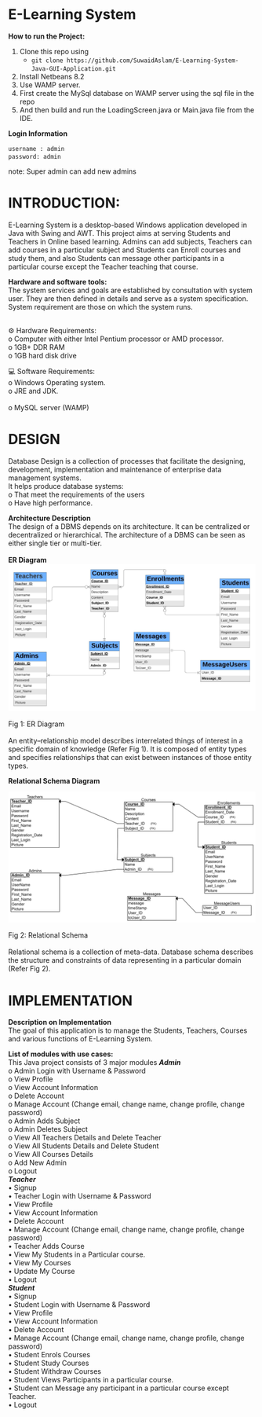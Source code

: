 # **E-Learning System**

**How to run the Project:**
1. Clone this repo using 
   - `git clone https://github.com/SuwaidAslam/E-Learning-System-Java-GUI-Application.git`
2. Install Netbeans 8.2
3. Use WAMP server.
4. First create the MySql database on WAMP server using the sql file in the repo
5. And then build and run the LoadingScreen.java or Main.java file from the IDE. 

**Login Information** <br>
 ```
 username : admin
 password: admin 
 ```
 note: Super admin can add new admins
 
# INTRODUCTION: <br>
E-Learning System is a desktop-based Windows application developed in Java with Swing and AWT. This project aims at serving Students and Teachers in Online based learning. 
Admins can add subjects, Teachers can add courses in a particular subject and Students can Enroll courses and study them, and also Students can message other participants in a particular course except the Teacher teaching that course.

**Hardware and software tools:**<br>
The system services and goals are established by consultation with system user. They are then defined in details and serve as a system specification. System requirement are those on which the system runs.<br><br>

⚙️    Hardware Requirements:<br>
o     Computer with either Intel Pentium processor or AMD processor.<br>
o     1GB+ DDR RAM<br>
o     1GB hard disk drive<br>


💻    Software Requirements:<br>
o     Windows Operating system.<br>
o     JRE and JDK.<br>	
o     MySQL server (WAMP)<br>

# DESIGN<br>
Database Design is a collection of processes that facilitate the designing, development, implementation and maintenance of enterprise data management systems.<br>
It helps produce database systems:<br>
o   That meet the requirements of the users<br>
o   Have high performance.<br>

**Architecture Description** <br>
The design of a DBMS depends on its architecture. It can be centralized or decentralized or hierarchical. The architecture of a DBMS can be seen as either single tier or multi-tier.<br><br>
**ER Diagram**
![image.png](diagrams/ER_Diagram.jpg)

Fig 1: ER Diagram <br><br>
An entity–relationship model describes interrelated things of interest in a specific domain of knowledge (Refer Fig 1). It is composed of entity types and specifies relationships that can exist between instances of those entity types.

**Relational Schema Diagram**

![image_1.png](diagrams/Relatoinal_Schema.jpg)

 Fig 2: Relational Schema <br><br>
Relational schema is a collection of meta-data. Database schema describes the structure and constraints of data representing in a particular domain (Refer Fig 2).

# IMPLEMENTATION <br>
**Description on Implementation**<br>
The goal of this application is to manage the Students, Teachers, Courses and various functions of E-Learning System.

**List of modules with use cases:**<br>
This Java project consists of 3 major modules
***Admin***<br>
o	Admin Login with Username & Password<br>
o	View Profile<br>
o	View Account Information<br>
o	Delete Account<br>
o	Manage Account (Change email, change name, change profile, change password)<br>
o	Admin Adds Subject<br>
o	Admin Deletes Subject<br>
o	View All Teachers Details and Delete Teacher<br>
o	View All Students Details and Delete Student<br>
o	View All Courses Details<br>
o	Add New Admin<br>
o	Logout<br>
***Teacher***<br>
•	      Signup<br>
•	      Teacher Login with Username & Password<br>
•	      View Profile<br>
•	      View Account Information<br>
•	      Delete Account<br>
•	      Manage Account (Change email, change name, change profile, change password)<br>
•	      Teacher Adds Course<br>
•	      View My Students in a Particular course.<br>
•	      View My Courses<br>
•	      Update My Course<br>
•	      Logout<br>
***Student***<br>
•	      Signup<br>
•	      Student Login with Username & Password<br>
•	      View Profile<br>
•	      View Account Information<br>
•	      Delete Account<br>
•	      Manage Account (Change email, change name, change profile, change password)<br>
•	      Student Enrols Courses<br>
•	      Student Study Courses<br>
•	      Student Withdraw Courses<br>
•	      Student Views Participants in a particular course.<br>
•	      Student can Message any participant in a particular course except Teacher.<br>
•	      Logout<br>



